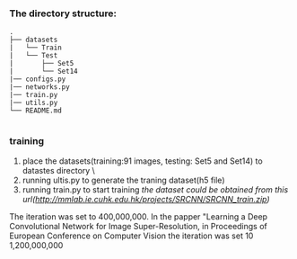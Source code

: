 


### The directory structure:
````
.
├── datasets
|   └── Train
|   └── Test
|       ├── Set5
|       └── Set14
|── configs.py
|── networks.py
|── train.py
|── utils.py
└── README.md
        
````

### training

1. place the datasets(training:91 images, testing: Set5 and Set14) to datastes directory \
2. running ultis.py to generate the traning dataset(h5 file)
3. running train.py to start training
*the dataset could be obtained from this url(http://mmlab.ie.cuhk.edu.hk/projects/SRCNN/SRCNN_train.zip)*

The iteration was set to 400,000,000.
In the papper "Learning a Deep Convolutional Network for Image Super-Resolution, in Proceedings of European Conference on Computer Vision
the iteration was set 10 1,200,000,000


